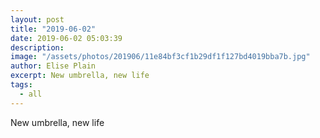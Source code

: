 ```yaml
---
layout: post
title: "2019-06-02"
date: 2019-06-02 05:03:39
description: 
image: "/assets/photos/201906/11e84bf3cf1b29df1f127bd4019bba7b.jpg"
author: Elise Plain
excerpt: New umbrella, new life
tags: 
  - all
---
```


New umbrella, new life
<p></p>